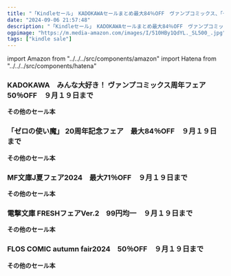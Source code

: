 ```yaml
---
title: "「Kindleセール」　KADOKAWAセールまとめ最大84％OFF　ヴァンプコミックス、「ゼロの使い魔」、 MF文庫J、電撃文庫、ＦＬＯＳ　ＣＯＭＩＣ"
date: "2024-09-06 21:57:48"
description: "「Kindleセール」　KADOKAWAセールまとめ最大84％OFF　ヴァンプコミックス、「ゼロの使い魔」、 MF文庫J、電撃文庫、ＦＬＯＳ　ＣＯＭＩＣ"
ogpimage: "https://m.media-amazon.com/images/I/510HBy1QdYL._SL500_.jpg"
tags: ["kindle sale"]
---
```

import Amazon from "../../../src/components/amazon"
import Hatena from "../../../src/components/hatena"





### KADOKAWA　みんな大好き！ ヴァンプコミックス周年フェア　50％OFF　９月１９日まで


<Amazon asin="B0BMZR4MSF" />



<Amazon asin="B0CNR537X1" />



<Amazon asin="B0C2YGCVNC" />


**その他のセール本**

<Hatena src="https://kyukyunyorituryo.github.io/kindle_sale/20240919s44025/" title=""/>

### 「ゼロの使い魔」 20周年記念フェア　最大84％OFF　９月１９日まで


<Amazon asin="B0095EYX6O" />



<Amazon asin="B079PHTTBK" />



<Amazon asin="B0095F3O90" />


**その他のセール本**

<Hatena src="https://kyukyunyorituryo.github.io/kindle_sale/20240919s44087/" title=""/>

### MF文庫J夏フェア2024　最大71％OFF　９月１９日まで


<Amazon asin="B0D1FKZ2KX" />



<Amazon asin="B0CW1G39VM" />



<Amazon asin="B0CLKZ1T6H" />


**その他のセール本**

<Hatena src="https://kyukyunyorituryo.github.io/kindle_sale/20240919s43982/" title=""/>

### 電撃文庫 FRESHフェアVer.2　99円均一　９月１９日まで


<Amazon asin="B0D2KRHSZ4" />



<Amazon asin="B0CZ7XRJL8" />



<Amazon asin="B0CTGV4DNZ" />


**その他のセール本**

<Hatena src="https://kyukyunyorituryo.github.io/kindle_sale/20240919s43997/" title=""/>

### FLOS COMIC autumn fair2024　50％OFF　９月１９日まで


<Amazon asin="B0CNPH6836" />



<Amazon asin="B0CK83QQ7N" />



<Amazon asin="B0BQXDNPMY" />


**その他のセール本**

<Hatena src="https://kyukyunyorituryo.github.io/kindle_sale/20240919s44001/" title=""/>
